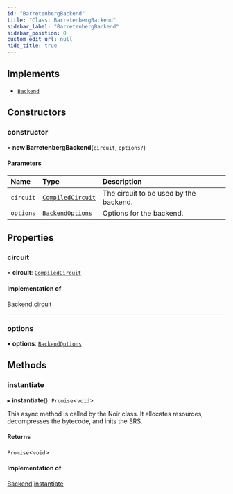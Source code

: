 ```yaml
---
id: "BarretenbergBackend"
title: "Class: BarretenbergBackend"
sidebar_label: "BarretenbergBackend"
sidebar_position: 0
custom_edit_url: null
hide_title: true
---
```


## Implements

- [`Backend`](../interfaces/Backend.md)

## Constructors

### constructor

• **new BarretenbergBackend**(`circuit`, `options?`)

#### Parameters

| Name | Type | Description |
| :------ | :------ | :------ |
| `circuit` | [`CompiledCircuit`](../interfaces/CompiledCircuit.md) | The circuit to be used by the backend. |
| `options` | [`BackendOptions`](../interfaces/BackendOptions.md) | Options for the backend. |

## Properties

### circuit

• **circuit**: [`CompiledCircuit`](../interfaces/CompiledCircuit.md)

#### Implementation of

[Backend](../interfaces/Backend.md).[circuit](../interfaces/Backend.md#circuit)

___

### options

• **options**: [`BackendOptions`](../interfaces/BackendOptions.md)

## Methods

### instantiate

▸ **instantiate**(): `Promise`<`void`\>

This async method is called by the Noir class.
It allocates resources, decompresses the bytecode, and inits the SRS.

#### Returns

`Promise`<`void`\>

#### Implementation of

[Backend](../interfaces/Backend.md).[instantiate](../interfaces/Backend.md#instantiate)
